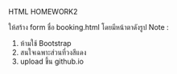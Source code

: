 
HTML HOMEWORK2

ให้สร้าง form ชื่อ booking.html โดยมีหน้าตาดังรูป 
Note : 
1. ห้ามใช้ Bootstrap 
2. สนใจเฉพาะส่วนที่วงสีแดง
3. upload ขึ้น github.io  


